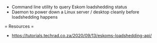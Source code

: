 * Command line utility to query Eskom loadshedding status
* Daemon to power down a Linux server / desktop cleanly before loadshedding happens

= Resources =
* https://tutorials.techrad.co.za/2020/09/13/eskoms-loadshedding-api/
